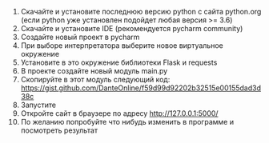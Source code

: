 1. Скачайте и установите последнюю версию python с сайта python.org (если python уже установлен подойдет любая версия >= 3.6)
2. Скачайте и установите IDE (рекомендуется pycharm community)
9.  Создайте новый проект в pycharm
10. При выборе интерпретатора выберите новое виртуальное окружение
11. Установите в это окружение библиотеки Flask и requests
12. В проекте создайте новый модуль main.py
13. Скопируйте в этот модуль следующий код: https://gist.github.com/DanteOnline/f59d99d92202b32515e00155dad3d38c
14. Запустите
15. Откройте сайт в браузере по адресу http://127.0.0.1:5000/
16. По желанию попробуйте что нибудь изменить в программе и посмотреть результат
